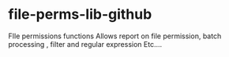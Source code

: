 # file-perms-lib-github
FIle permissions functions
Allows report on file permission, batch processing , filter and regular expression Etc....
